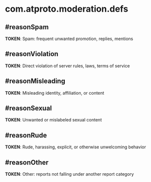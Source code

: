 # com.atproto.moderation.defs

## #reasonSpam

**TOKEN**: Spam: frequent unwanted promotion, replies, mentions

## #reasonViolation

**TOKEN**: Direct violation of server rules, laws, terms of service

## #reasonMisleading

**TOKEN**: Misleading identity, affiliation, or content

## #reasonSexual

**TOKEN**: Unwanted or mislabeled sexual content

## #reasonRude

**TOKEN**: Rude, harassing, explicit, or otherwise unwelcoming behavior

## #reasonOther

**TOKEN**: Other: reports not falling under another report category

